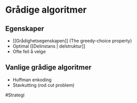 # Grådige algoritmer

## Egenskaper
-	[[Grådighetsegenskapen]] (The greedy-choice property)
-	Optimal [[Delinstans | delstruktur]]
-	Ofte feil å velge


## Vanlige grådige algoritmer
-	Huffman enkoding
-	Stavkutting (rod cut problem)

#Strategi 